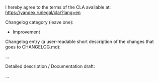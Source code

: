 I hereby agree to the terms of the CLA available at: https://yandex.ru/legal/cla/?lang=en

Changelog category (leave one):
- Improvement


Changelog entry (a user-readable short description of the changes that goes to CHANGELOG.md):

...


Detailed description / Documentation draft:

...
